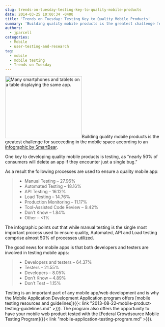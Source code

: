 ```yaml
---
slug: trends-on-tuesday-testing-key-to-quality-mobile-products
date: 2014-03-25 10:00:34 -0400
title: 'Trends on Tuesday: Testing Key to Quality Mobile Products'
summary: 'Building quality mobile products is the greatest challenge for succeeding in the mobile space according to an infographic by SmartBear. One key to developing quality mobile products is testing, as &ldquo;nearly 50% of consumers will delete an app if they encounter just a single bug.&rdquo; As a result the following processes are used to ensure'
authors:
  - jparcell
categories:
  - Mobile
  - user-testing-and-research
tag:
  - mobile
  - mobile testing
  - Trends on Tuesday
---
```


<p dir="ltr">
  <a href="https://s3.amazonaws.com/digitalgov/_legacy-img/2013/12/mobile-devices-testing-app.jpeg"><img class="alignright size-medium wp-image-109762" alt="Many smartphones and tablets on a table displaying the same app." src="https://s3.amazonaws.com/digitalgov/_legacy-img/2013/12/mobile-devices-testing-app-250x201.jpeg" width="250" height="201" /></a>Building quality mobile products is the greatest challenge for succeeding in the mobile space according to an <a href="http://blog.smartbear.com/mobile/the-state-of-mobile-development-and-testing/">infographic by SmartBear</a>.
</p>

<p dir="ltr">
  One key to developing quality mobile products is testing, as “nearly 50% of consumers will delete an app if they encounter just a single bug.”
</p>

<p dir="ltr">
  As a result the following processes are used to ensure a quality mobile app:
</p>

>   * Manual Testing &#8211;  27.96%
>   * Automated Testing &#8211; 18.16%
>   * API Testing &#8211; 16.12%
>   * Load Testing &#8211; 14.76%
>   * Production Monitoring &#8211; 11.17%
>   * Tool-Assisted Code Review &#8211; 9.42%
>   * Don&#8217;t Know &#8211; 1.84%
>   * Other &#8211; <1%

<p dir="ltr">
  The infographic points out that while manual testing is the single most important process used to ensure quality, Automated, API and Load testing comprise almost 50% of processes utilized.
</p>

<p dir="ltr">
  The good news for mobile apps is that both developers and testers are involved in testing mobile apps:
</p>

>   * Developers and testers &#8211; 64.37%
>   * Testers &#8211; 21.55%
>   * Developers &#8211; 8.05%
>   * Don&#8217;t Know &#8211; 4.89%
>   * Don&#8217;t Test &#8211; 1.15%

Testing is an important part of any mobile app/web development and is why the Mobile Application Development Application program offers [mobile testing resources and guidelines]({{< link "2013-08-22-mobile-product-testing-guidelines.md" >}}). The program also offers the opportunity to have your mobile web product tested with the [Federal Crowdsource Mobile Testing Program]({{< link "mobile-application-testing-program.md" >}}).